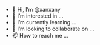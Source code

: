 - 👋 Hi, I’m @xanxany
- 👀 I’m interested in ...
- 🌱 I’m currently learning ...
- 💞️ I’m looking to collaborate on ...
- 📫 How to reach me ...

<!---
xanxany/xanxany is a ✨ special ✨ repository because its `README.md` (this file) appears on your GitHub profile.
You can click the Preview link to take a look at your changes.
--->
